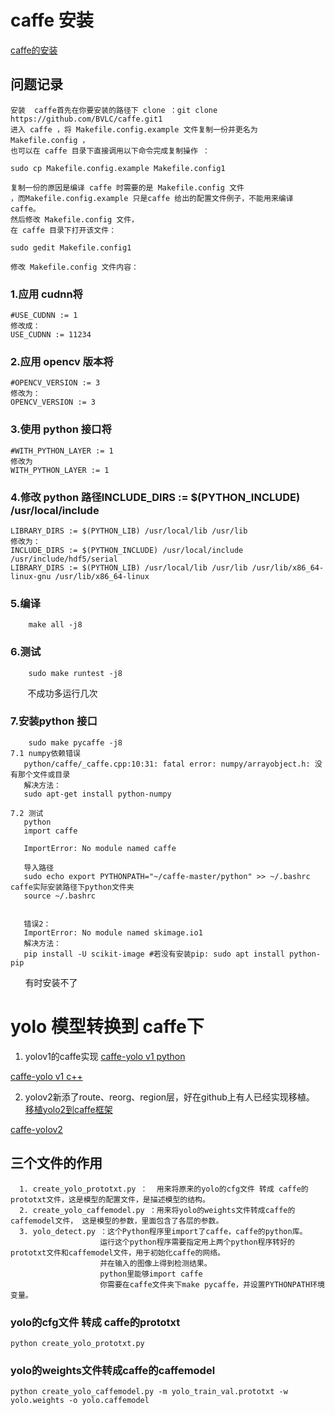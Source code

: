   # caffe 安装
[caffe的安装](https://blog.csdn.net/yhaolpz/article/details/71375762)

   ## 问题记录
    安装  caffe首先在你要安装的路径下 clone ：git clone https://github.com/BVLC/caffe.git1
    进入 caffe ，将 Makefile.config.example 文件复制一份并更名为 Makefile.config ，
    也可以在 caffe 目录下直接调用以下命令完成复制操作 ：

    sudo cp Makefile.config.example Makefile.config1

    复制一份的原因是编译 caffe 时需要的是 Makefile.config 文件
    ，而Makefile.config.example 只是caffe 给出的配置文件例子，不能用来编译 caffe。
    然后修改 Makefile.config 文件，
    在 caffe 目录下打开该文件：

    sudo gedit Makefile.config1

    修改 Makefile.config 文件内容：

 ### 1.应用 cudnn将
    #USE_CUDNN := 1
    修改成： 
    USE_CUDNN := 11234
### 2.应用 opencv 版本将
    #OPENCV_VERSION := 3 
    修改为： 
    OPENCV_VERSION := 3

### 3.使用 python 接口将
    #WITH_PYTHON_LAYER := 1 
    修改为 
    WITH_PYTHON_LAYER := 1
    
### 4.修改 python 路径INCLUDE_DIRS := $(PYTHON_INCLUDE) /usr/local/include
    LIBRARY_DIRS := $(PYTHON_LIB) /usr/local/lib /usr/lib 
    修改为： 
    INCLUDE_DIRS := $(PYTHON_INCLUDE) /usr/local/include /usr/include/hdf5/serial
    LIBRARY_DIRS := $(PYTHON_LIB) /usr/local/lib /usr/lib /usr/lib/x86_64-linux-gnu /usr/lib/x86_64-linux


### 5.编译
        make all -j8

### 6.测试
        sudo make runtest -j8
        不成功多运行几次

### 7.安装python 接口
 
        sudo make pycaffe -j8
    7.1 numpy依赖错误
       python/caffe/_caffe.cpp:10:31: fatal error: numpy/arrayobject.h: 没有那个文件或目录
       解决方法：
       sudo apt-get install python-numpy

    7.2 测试  
       python
       import caffe

       ImportError: No module named caffe

       导入路径
       sudo echo export PYTHONPATH="~/caffe-master/python" >> ~/.bashrc caffe实际安装路径下python文件夹
       source ~/.bashrc


       错误2：
       ImportError: No module named skimage.io1 
       解决方法：
       pip install -U scikit-image #若没有安装pip: sudo apt install python-pip
       有时安装不了
# yolo 模型转换到 caffe下
1. yolov1的caffe实现
[caffe-yolo v1 python](https://github.com/xingwangsfu/caffe-yolo)

[caffe-yolo v1  c++](https://github.com/yeahkun/caffe-yolo)

2. yolov2新添了route、reorg、region层，好在github上有人已经实现移植。
[移植yolo2到caffe框架](https://github.com/hustzxd/z1)

[caffe-yolov2](https://github.com/gklz1982/caffe-yolov2)


## 三个文件的作用
      1. create_yolo_prototxt.py ：  用来将原来的yolo的cfg文件 转成 caffe的prototxt文件，这是模型的配置文件，是描述模型的结构。
      2. create_yolo_caffemodel.py ：用来将yolo的weights文件转成caffe的caffemodel文件， 这是模型的参数，里面包含了各层的参数。
      3. yolo_detect.py ：这个Python程序里import了caffe，caffe的python库。
                        运行这个python程序需要指定用上两个python程序转好的prototxt文件和caffemodel文件，用于初始化caffe的网络。
                        并在输入的图像上得到检测结果。
                        python里能够import caffe 
                        你需要在caffe文件夹下make pycaffe，并设置PYTHONPATH环境变量。

### yolo的cfg文件 转成 caffe的prototxt
    python create_yolo_prototxt.py
### yolo的weights文件转成caffe的caffemodel
    python create_yolo_caffemodel.py -m yolo_train_val.prototxt -w yolo.weights -o yolo.caffemodel

